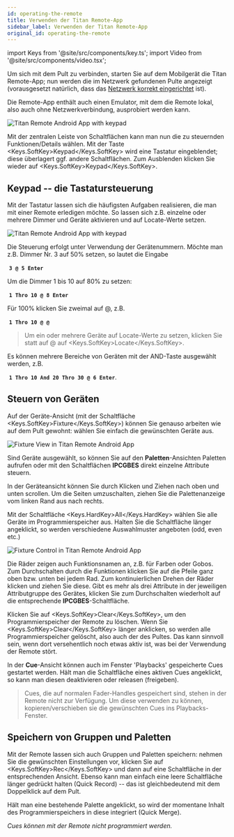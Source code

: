 ```yaml
---
id: operating-the-remote
title: Verwenden der Titan Remote-App
sidebar_label: Verwenden der Titan Remote-App
original_id: operating-the-remote
---
```


import Keys from '@site/src/components/key.ts';
import Video from '@site/src/components/video.tsx';

Um sich mit dem Pult zu verbinden, starten Sie auf dem Mobilgerät die
Titan Remote-App; nun werden die im Netzwerk gefundenen Pulte angezeigt
(vorausgesetzt natürlich, dass das [Netzwerk korrekt eingerichtet](setting-up-the-remote.md) ist).

Die Remote-App enthält auch einen Emulator, mit dem die Remote lokal,
also auch ohne Netzwerkverbindung, ausprobiert werden kann.

![Titan Remote Android App with keypad](/docs/images/Titan-Remote-Android-App-Control-Selection.png)

Mit der zentralen Leiste von Schaltflächen kann man nun die zu
steuernden Funktionen/Details wählen. Mit der Taste <Keys.SoftKey>Keypad</Keys.SoftKey> wird 
eine Tastatur eingeblendet; diese überlagert ggf. andere Schaltflächen. 
Zum Ausblenden klicken Sie wieder auf <Keys.SoftKey>Keypad</Keys.SoftKey>.

## Keypad -- die Tastatursteuerung

Mit der Tastatur lassen sich die häufigsten Aufgaben realisieren,
die man mit einer Remote erledigen möchte. So lassen sich z.B. einzelne
oder mehrere Dimmer und Geräte aktivieren und auf Locate-Werte setzen.

![Titan Remote Android App with keypad](/docs/images/Titan-Remote-Android-App-with-keypad.png)

Die Steuerung erfolgt unter Verwendung der Gerätenummern. Möchte man
z.B. Dimmer Nr. 3 auf 50% setzen, so lautet die Eingabe

&nbsp;<strong>`3 @ 5 Enter`</strong>

Um die Dimmer 1 bis 10 auf 80% zu setzen:

&nbsp;<strong>`1 Thro 10 @ 8 Enter`</strong>

Für 100% klicken Sie zweimal auf @, z.B.

&nbsp;<strong>`1 Thro 10 @ @`</strong>

> 	Um ein oder mehrere Geräte auf Locate-Werte zu setzen, klicken Sie statt
	auf @ auf <Keys.SoftKey>Locate</Keys.SoftKey>.

Es können mehrere Bereiche von Geräten mit der AND-Taste ausgewählt
werden, z.B.

&nbsp;<strong>`1 Thro 10 And 20 Thro 30 @ 6 Enter`</strong>.

## Steuern von Geräten

Auf der Geräte-Ansicht (mit der Schaltfläche <Keys.SoftKey>Fixture</Keys.SoftKey>) können Sie
genauso arbeiten wie auf dem Pult gewohnt: wählen Sie einfach die
gewünschten Geräte aus.

![Fixture View in Titan Remote Android App](/docs/images/Fixture-View-in-Titan-Remote-Android-App.png)

Sind Geräte ausgewählt, so können Sie auf den <strong>Paletten</strong>-Ansichten
Paletten aufrufen oder mit den Schaltflächen <strong>IPCGBES</strong> direkt einzelne
Attribute steuern.

In der Geräteansicht können Sie durch Klicken und Ziehen nach oben und
unten scrollen. Um die Seiten umzuschalten, ziehen Sie die
Palettenanzeige vom linken Rand aus nach rechts.

Mit der Schaltfläche <Keys.HardKey>All</Keys.HardKey> wählen Sie alle Geräte im
Programmierspeicher aus. Halten Sie die Schaltfläche länger angeklickt,
so werden verschiedene Auswahlmuster angeboten (odd, even etc.)

![Fixture Control in Titan Remote Android App](/docs/images/Fixture-Control-in-Titan-Remote-Android-App.png)

Die Räder zeigen auch Funktionsnamen an, z.B. für Farben oder Gobos. Zum
Durchschalten durch die Funktionen klicken Sie auf die Pfeile ganz oben
bzw. unten bei jedem Rad. Zum kontinuierlichen Drehen der Räder klicken
und ziehen Sie diese. Gibt es mehr als drei Attribute in der jeweiligen
Attributgruppe des Gerätes, klicken Sie zum Durchschalten wiederholt auf
die entsprechende <strong>IPCGBES</strong>-Schaltfläche.

Klicken Sie auf <Keys.SoftKey>Clear</Keys.SoftKey>, um den Programmierspeicher der Remote zu
löschen. Wenn Sie <Keys.SoftKey>Clear</Keys.SoftKey> länger anklicken, so werden alle
Programmierspeicher gelöscht, also auch der des Pultes. Das kann
sinnvoll sein, wenn dort versehentlich noch etwas aktiv ist, was bei der
Verwendung der Remote stört.

In der <strong>Cue</strong>-Ansicht können auch im Fenster 'Playbacks' gespeicherte 
Cues gestartet werden. Hält man die Schaltfläche eines aktiven Cues 
angeklickt, so kann man diesen deaktivieren oder releasen (freigeben).

>	Cues, die auf normalen Fader-Handles gespeichert sind, stehen in der 
	Remote nicht zur Verfügung. Um diese verwenden zu können, kopieren/verschieben 
	sie die gewünschten Cues ins Playbacks-Fenster.

## Speichern von Gruppen und Paletten

Mit der Remote lassen sich auch Gruppen und Paletten speichern: nehmen
Sie die gewünschten Einstellungen vor, klicken Sie auf <Keys.SoftKey>Rec</Keys.SoftKey> und dann
auf eine Schaltfläche in der entsprechenden Ansicht. Ebenso kann man
einfach eine leere Schaltfläche länger gedrückt halten (Quick Record) --
das ist gleichbedeutend mit dem Doppelklick auf dem Pult.

Hält man eine bestehende Palette angeklickt, so wird der momentane
Inhalt des Programmierspeichers in diese integriert (Quick Merge).

*Cues können mit der Remote nicht programmiert werden.*